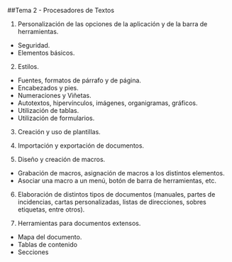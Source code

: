 ##Tema 2 - Procesadores de Textos

1. Personalización de las opciones de la aplicación y de la barra de herramientas.
  - Seguridad.
  - Elementos básicos.

2. Estilos.
  - Fuentes, formatos de párrafo y de página.
  - Encabezados y pies.
  - Numeraciones y Viñetas.
  - Autotextos, hipervínculos, imágenes, organigramas, gráficos.
  - Utilización de tablas.
  - Utilización de formularios.
  
3. Creación y uso de plantillas.

4. Importación y exportación de documentos.

5. Diseño y creación de macros.
  - Grabación de macros, asignación de macros a los distintos elementos.
  - Asociar una macro a un menú, botón de barra de herramientas, etc.

6. Elaboración de distintos tipos de documentos (manuales, partes de incidencias, cartas personalizadas, listas de direcciones, sobres etiquetas, entre otros).

7. Herramientas para documentos extensos.
  - Mapa del documento.
  - Tablas de contenido
  - Secciones

